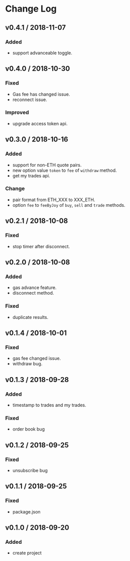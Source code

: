 # Change Log

## v0.4.1 / 2018-11-07
### Added
- support advanceable toggle.

## v0.4.0 / 2018-10-30
### Fixed
- Gas fee has changed issue.
- reconnect issue.

### Improved
- upgrade access token api.

## v0.3.0 / 2018-10-16
### Added
- support for non-ETH quote pairs.
- new option value `token` to `fee` of `withdraw` method.
- get my trades api.

### Change
- pair format from ETH_XXX to XXX_ETH.
- option `fee` to `feeByJoy` of `buy`, `sell` and `trade` methods.

## v0.2.1 / 2018-10-08
### Fixed
- stop timer after disconnect.

## v0.2.0 / 2018-10-08
### Added
- gas advance feature.
- disconnect method.

### Fixed
- duplicate results.

## v0.1.4 / 2018-10-01
### Fixed
- gas fee changed issue.
- withdraw bug.

## v0.1.3 / 2018-09-28
### Added
- timestamp to trades and my trades.

### Fixed
- order book bug

## v0.1.2 / 2018-09-25
### Fixed
- unsubscribe bug

## v0.1.1 / 2018-09-25
### Fixed
- package.json

## v0.1.0 / 2018-09-20
### Added
- create project
